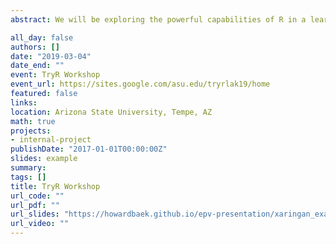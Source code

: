 ```yaml
---
abstract: We will be exploring the powerful capabilities of R in a learning analytics context by walking through some of our own completed projects. We'll then let you get your hands dirty working in R on a real-world learning analytics project that will give you a sense of what it is like to do research using R. We will also talk about the amazing resources that are available to learn R so that you can put yourself on the fast-track to using this amazing tool.

all_day: false
authors: []
date: "2019-03-04"
date_end: ""
event: TryR Workshop
event_url: https://sites.google.com/asu.edu/tryrlak19/home
featured: false
links:
location: Arizona State University, Tempe, AZ
math: true
projects:
- internal-project
publishDate: "2017-01-01T00:00:00Z"
slides: example
summary: 
tags: []
title: TryR Workshop
url_code: ""
url_pdf: ""
url_slides: "https://howardbaek.github.io/epv-presentation/xaringan_example.html#1"
url_video: ""
---
```

